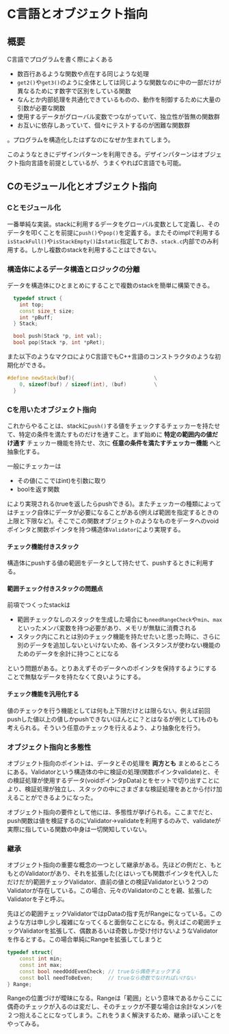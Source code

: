 # C言語とオブジェクト指向

## 概要

C言語でプログラムを書く際によくある

- 数百行あるような関数や点在する同じような処理
- `get2()`や`get3()`のように全体としては同じような関数なのに中の一部だけが異なるためにす数字で区別をしている関数
- なんとか内部処理を共通化できているものの、動作を制御するために大量の引数が必要な関数
- 使用するデータがグローバル変数でつながっていて、独立性が皆無の関数群
- お互いに依存しあっていて、個々にテストするのが困難な関数群

。プログラムを構造化したはずなのになぜか生まれてしまう。

このようなときにデザインパターンを利用できる。デザインパターンはオブジェクト指向言語を前提としているが、うまくやればC言語でも可能。

## Cのモジュール化とオブジェクト指向

### Cとモジュール化

一番単純な実装。stackに利用するデータをグローバル変数として定義し、そのデータを叩くことを前提に`push()`や`pop()`を定義する。またそのimplで利用する`isStackFull()`や`isStackEmpty()`は`static`指定しておき、`stack.c`内部でのみ利用する。しかし複数のstackを利用することはできない。


### 構造体によるデータ構造とロジックの分離

データを構造体にひとまとめにすることで複数のstackを簡単に構築できる。

```cpp
  typedef struct {
    int top;
    const size_t size;
    int *pBuff;
  } Stack;

  bool push(Stack *p, int val);
  bool pop(Stack *p, int *pRet);
```

また以下のようなマクロによりC言語でもC++言語のコンストラクタのような初期化ができる。

```cpp
#define newStack(buf){                          \
    0, sizeof(buf) / sizeof(int), (buf)         \
  }
```

### Cを用いたオブジェクト指向

これからやることは、stackに`push()`する値をチェックするチェッカーを持たせて、特定の条件を満たすものだけを通すこと。まず始めに **特定の範囲内の値だけ通す** チェッカー機能を持たせ、次に **任意の条件を満たすチェッカー機能** へと抽象化する。

一般にチェッカーは
- その値(ここではint)を引数に取り
- boolを返す関数

により実現される(trueを返したらpushできる)。またチェッカーの種類によってはチェック自体にデータが必要になることがある(例えば範囲を指定するときの上限と下限など)。そこでこの関数オブジェクトのようなものをデータへのvoidポインタと関数ポインタを持つ構造体`Validator`により実現する。

#### チェック機能付きスタック

構造体にpushする値の範囲をデータとして持たせて、pushするときに利用する。

#### 範囲チェック付きスタックの問題点

前項でつくったstackは
- 範囲チェックなしのスタックを生成した場合にも`needRangeCheck`や`min`、`max`といったメンバ変数を持つ必要があり、メモリが無駄に消費される
- スタック内にこれとは別のチェック機能を持たせたいと思った時に、さらに別のデータを追加しないといけないため、各インスタンスが使わない機能のためのデータを余計に持つことになる

という問題がある。とりあえずそのデータへのポインタを保持するようにすることで無駄なデータを持たなくて良いようにする。

#### チェック機能を汎用化する

値のチェックを行う機能としては何も上下限だけとは限らない。例えば前回pushした値以上の値しかpushできない(ほんとに？とはなるが例として)ものも考えられる。そういう任意のチェックを行えるよう、より抽象化を行う。

### オブジェクト指向と多態性

オブジェクト指向のポイントは、データとその処理を **両方とも** まとめるところにある。Validatorという構造体の中に検証の処理(関数ポインタvalidate)と、その検証処理が使用するデータ(voidポインタpData)とをセットで切り出すことにより、検証処理が独立し、スタックの中にさまざまな検証処理をあとから付け加えることができるようになった。

オブジェクト指向の要件として他には、多態性が挙げられる。ここまでだと、push関数は値を検証するのにValidator->validateを利用するのみで、validateが実際に指している関数の中身は一切関知していない。

### 継承

オブジェクト指向の重要な概念の一つとして継承がある。先ほどの例だと、もともとのValidatorがあり、それを拡張した(とはいっても関数ポインタを代入しただけだが)範囲チェックValidator、直前の値との検証Validatorという２つのValidatorが存在している。この場合、元々のValidatorのことを親、拡張したValidatorを子と呼ぶ。

先ほどの範囲チェックValidatorではpDataの指す先がRangeになっている。このような方は申し少し複雑になってくると面倒なことになる。例えばこの範囲チェックValidatorを拡張して、偶数あるいは奇数しか受け付けないようなValidatorを作るとする。この場合単純にRangeを拡張してしまうと

```cpp
typedef struct{
    const int min;
    const int max;
    const bool needOddEvenCheck; // trueなら偶奇チェックする
    const boll needToBeEven;     // trueなら奇数でなければいけない
} Range;
```

Rangeの位置づけが曖昧になる。Rangeは「範囲」という意味であるからここに偶奇のチェックが入るのは変だし、そのチェックが不要な場合は余計なメンバを２つ抱えることになってしまう。これをうまく解決するため、継承っぽいことをやってみる。

